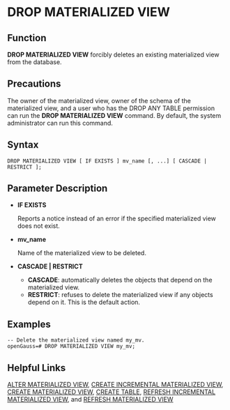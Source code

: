 # DROP MATERIALIZED VIEW<a name="EN-US_TOPIC_0289899894"></a>

## Function<a name="en-us_topic_0283137529_en-us_topic_0237122159_en-us_topic_0059777895_sed6f06f3d4d94b38b10c7592f98bacdb"></a>

**DROP MATERIALIZED VIEW**  forcibly deletes an existing materialized view from the database.

## Precautions<a name="en-us_topic_0283137529_en-us_topic_0237122159_en-us_topic_0059777895_s115556a9029e407ca47ff01fea8de0cb"></a>

The owner of the materialized view, owner of the schema of the materialized view, and a user who has the DROP ANY TABLE permission can run the **DROP MATERIALIZED VIEW** command. By default, the system administrator can run this command.

## Syntax<a name="en-us_topic_0283137529_en-us_topic_0237122159_en-us_topic_0059777895_sf4510c6bdb8443de98b3b31a1fed9107"></a>

```
DROP MATERIALIZED VIEW [ IF EXISTS ] mv_name [, ...] [ CASCADE | RESTRICT ];
```

## Parameter Description<a name="en-us_topic_0283137529_en-us_topic_0237122159_en-us_topic_0059777895_se717dd5fd464489bb0235495c62d3a9e"></a>

-   **IF EXISTS**

    Reports a notice instead of an error if the specified materialized view does not exist.

-   **mv\_name**

    Name of the materialized view to be deleted.

-   **CASCADE | RESTRICT**
    -   **CASCADE**: automatically deletes the objects that depend on the materialized view.
    -   **RESTRICT**: refuses to delete the materialized view if any objects depend on it. This is the default action.


## Examples<a name="en-us_topic_0283137529_en-us_topic_0237122159_en-us_topic_0059777895_s7f55076bb56940b7920a431c0c344669"></a>

```
-- Delete the materialized view named my_mv.
openGauss=# DROP MATERIALIZED VIEW my_mv;
```

## Helpful Links<a name="en-us_topic_0283137529_en-us_topic_0237122159_en-us_topic_0059777895_see210f0a4a344c6d8e1bc34d85b3ec05"></a>

[ALTER MATERIALIZED VIEW](alter-materialized-view.md),  [CREATE INCREMENTAL MATERIALIZED VIEW](create-incremental-materialized-view.md),  [CREATE MATERIALIZED VIEW](create-materialized-view.md),  [CREATE TABLE](create-table.md),  [REFRESH INCREMENTAL MATERIALIZED VIEW](refresh-incremental-materialized-view.md), and  [REFRESH MATERIALIZED VIEW](refresh-materialized-view.md)
